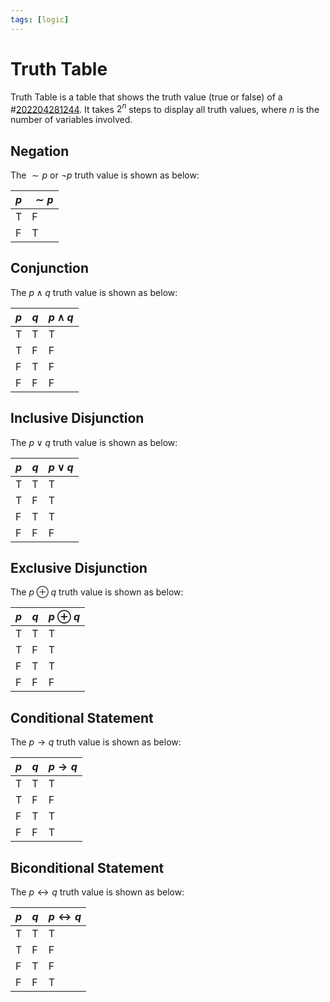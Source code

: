 ```yaml
---
tags: [logic]
---
```


# Truth Table

Truth Table is a table that shows the truth value (true or false) of a
#[202204281244](202204281244.md). It takes $2^n$ steps to display all truth values, where $n$
is the number of variables involved.

## Negation

The $\sim p$ or $\neg p$ truth value is shown as below:

$p$ | $\sim p$
---|---
T | F
F | T

## Conjunction

The $p \land q$ truth value is shown as below:

$p$ | $q$ | $p \land q$
---|---|---
T | T | T
T | F | F
F | T | F
F | F | F

## Inclusive Disjunction

The $p \lor q$ truth value is shown as below:

$p$ | $q$ | $p \lor q$
---|---|---
T | T | T
T | F | T
F | T | T
F | F | F

## Exclusive Disjunction

The $p \oplus q$ truth value is shown as below:

$p$ | $q$ | $p \oplus q$
---|---|---
T | T | T
T | F | T
F | T | T
F | F | F

## Conditional Statement

The $p \rightarrow q$ truth value is shown as below:

$p$ | $q$ | $p \rightarrow q$
---|---|---
T | T | T
T | F | F
F | T | T
F | F | T

## Biconditional Statement

The $p \leftrightarrow q$ truth value is shown as below:

$p$ | $q$ | $p \leftrightarrow q$
---|---|---
T | T | T
T | F | F
F | T | F
F | F | T
